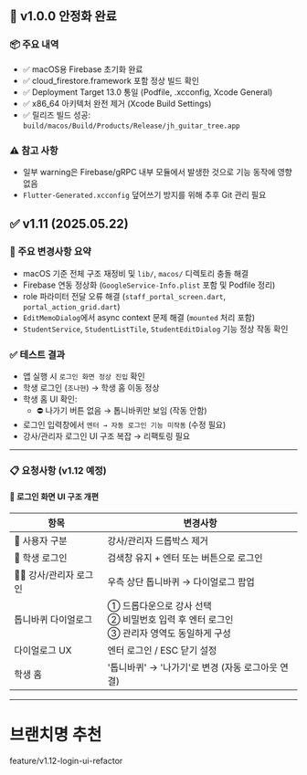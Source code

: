 ## 🔖 v1.0.0 안정화 완료

### 📦 주요 내역
- ✅ macOS용 Firebase 초기화 완료
- ✅ cloud_firestore.framework 포함 정상 빌드 확인
- ✅ Deployment Target 13.0 통일 (Podfile, .xcconfig, Xcode General)
- ✅ x86_64 아키텍처 완전 제거 (Xcode Build Settings)
- ✅ 릴리즈 빌드 성공: `build/macos/Build/Products/Release/jh_guitar_tree.app`

### ⚠️ 참고 사항
- 일부 warning은 Firebase/gRPC 내부 모듈에서 발생한 것으로 기능 동작에 영향 없음
- `Flutter-Generated.xcconfig` 덮어쓰기 방지를 위해 추후 Git 관리 필요

## ✅ v1.11 (2025.05.22)

### 🔧 주요 변경사항 요약
- macOS 기준 전체 구조 재정비 및 `lib/`, `macos/` 디렉토리 충돌 해결
- Firebase 연동 정상화 (`GoogleService-Info.plist` 포함 및 Podfile 정리)
- role 파라미터 전달 오류 해결 (`staff_portal_screen.dart`, `portal_action_grid.dart`)
- `EditMemoDialog`에서 async context 문제 해결 (`mounted` 처리 포함)
- `StudentService`, `StudentListTile`, `StudentEditDialog` 기능 정상 작동 확인

### ✅ 테스트 결과
- 앱 실행 시 `로그인 화면 정상 진입` 확인
- 학생 로그인 (`조나현`) → 학생 홈 이동 정상
- 학생 홈 UI 확인:
  - ⛔ 나가기 버튼 없음 → 톱니바퀴만 보임 (작동 안함)
- 로그인 입력창에서 `엔터 → 자동 로그인 기능 미작동` (수정 필요)
- 강사/관리자 로그인 UI 구조 복잡 → 리팩토링 필요

---

### 📋 요청사항 (v1.12 예정)

#### 🔁 로그인 화면 UI 구조 개편

| 항목 | 변경사항 |
|------|----------|
| 👥 사용자 구분 | 강사/관리자 드롭박스 제거 |
| 🧑 학생 로그인 | 검색창 유지 + 엔터 또는 버튼으로 로그인 |
| 👨‍🏫 강사/관리자 로그인 | 우측 상단 톱니바퀴 → 다이얼로그 팝업 |
| 톱니바퀴 다이얼로그 | ① 드롭다운으로 강사 선택<br>② 비밀번호 입력 후 엔터 로그인<br>③ 관리자 영역도 동일하게 구성 |
| 다이얼로그 UX | 엔터 로그인 / ESC 닫기 설정 |
| 학생 홈 | '톱니바퀴' → '나가기'로 변경 (자동 로그아웃 연결) |

---

# 브랜치명 추천
feature/v1.12-login-ui-refactor
